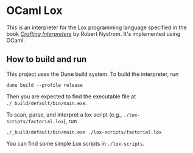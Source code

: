 # OCaml Lox

This is an interpreter for the Lox programming language specified in the book [*Crafting Interpreters*](https://craftinginterpreters.com/) by Robert Nystrom. It's implemented using OCaml.

## How to build and run

This project uses the Dune build system. To build the interpreter, run

```shell
dune build --profile release
```

Then you are expected to find the executable file at `./_build/default/bin/main.exe`.

To scan, parse, and interpret a lox script (e.g., `./lox-scripts/factorial.lox`), run

```shell
./_build/default/bin/main.exe ./lox-scripts/factorial.lox
```

You can find some simple Lox scripts in `./lox-scripts`.
